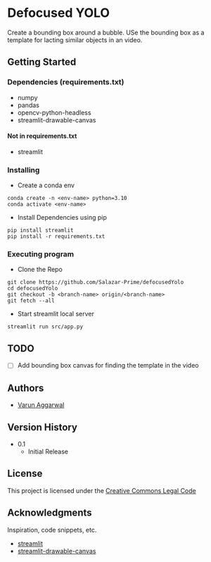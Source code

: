 # Defocused YOLO 

Create a bounding box around a bubble. USe the bounding box as a template for lacting similar objects in an video. 

## Getting Started

### Dependencies (requirements.txt)

* numpy
* pandas
* opencv-python-headless
* streamlit-drawable-canvas

#### Not in requirements.txt
* streamlit
  
### Installing

* Create a conda env
```
conda create -n <env-name> python=3.10
conda activate <env-name>
```
* Install Dependencies using pip
```
pip install streamlit
pip install -r requirements.txt 
```

### Executing program

* Clone the Repo
```
git clone https://github.com/Salazar-Prime/defocusedYolo
cd defocusedYolo
git checkout -b <branch-name> origin/<branch-name>
git fetch --all
```
* Start streamlit local server
```
streamlit run src/app.py
```
## TODO

- [ ] Add bounding box canvas for finding the template in the video

## Authors

* [Varun Aggarwal](https://www.linkedin.com/in/aggarwal-v/)

## Version History

* 0.1
    * Initial Release

## License

This project is licensed under the [Creative Commons Legal Code](https://github.com/Salazar-Prime/defocusedYolo/blob/main/LICENSE) 

## Acknowledgments

Inspiration, code snippets, etc.
* [streamlit](streamlit.io)
* [streamlit-drawable-canvas](https://github.com/andfanilo/streamlit-drawable-canvas)
